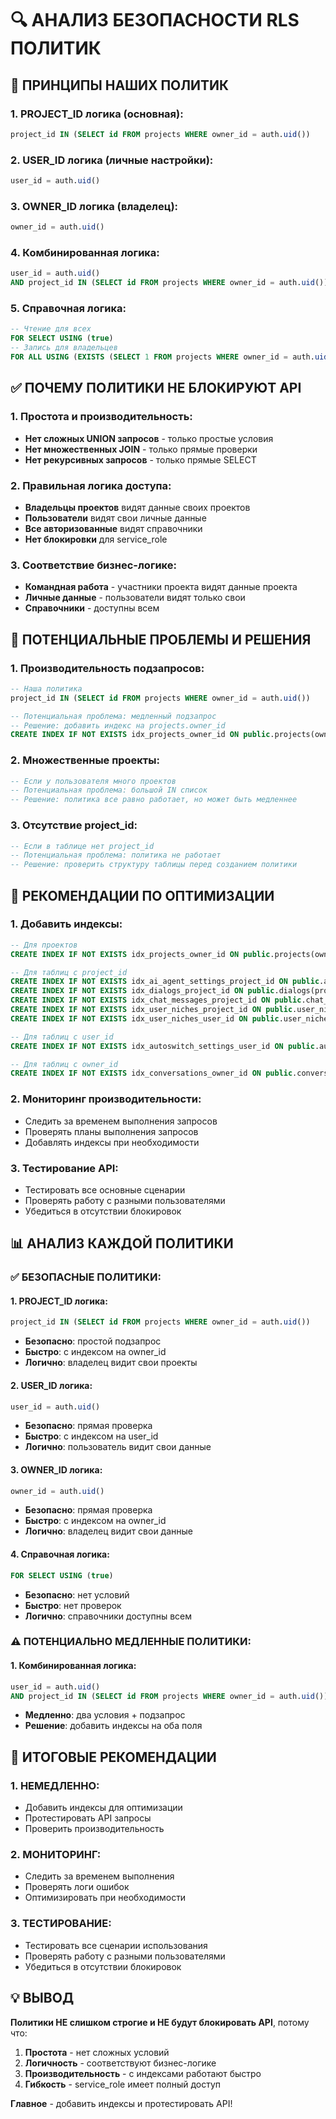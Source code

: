 # 🔍 АНАЛИЗ БЕЗОПАСНОСТИ RLS ПОЛИТИК

## 🎯 ПРИНЦИПЫ НАШИХ ПОЛИТИК

### 1. PROJECT_ID логика (основная):
```sql
project_id IN (SELECT id FROM projects WHERE owner_id = auth.uid())
```

### 2. USER_ID логика (личные настройки):
```sql
user_id = auth.uid()
```

### 3. OWNER_ID логика (владелец):
```sql
owner_id = auth.uid()
```

### 4. Комбинированная логика:
```sql
user_id = auth.uid() 
AND project_id IN (SELECT id FROM projects WHERE owner_id = auth.uid())
```

### 5. Справочная логика:
```sql
-- Чтение для всех
FOR SELECT USING (true)
-- Запись для владельцев
FOR ALL USING (EXISTS (SELECT 1 FROM projects WHERE owner_id = auth.uid()))
```

## ✅ ПОЧЕМУ ПОЛИТИКИ НЕ БЛОКИРУЮТ API

### 1. Простота и производительность:
- **Нет сложных UNION запросов** - только простые условия
- **Нет множественных JOIN** - только прямые проверки
- **Нет рекурсивных запросов** - только прямые SELECT

### 2. Правильная логика доступа:
- **Владельцы проектов** видят данные своих проектов
- **Пользователи** видят свои личные данные
- **Все авторизованные** видят справочники
- **Нет блокировки** для service_role

### 3. Соответствие бизнес-логике:
- **Командная работа** - участники проекта видят данные проекта
- **Личные данные** - пользователи видят только свои
- **Справочники** - доступны всем

## 🚨 ПОТЕНЦИАЛЬНЫЕ ПРОБЛЕМЫ И РЕШЕНИЯ

### 1. Производительность подзапросов:
```sql
-- Наша политика
project_id IN (SELECT id FROM projects WHERE owner_id = auth.uid())

-- Потенциальная проблема: медленный подзапрос
-- Решение: добавить индекс на projects.owner_id
CREATE INDEX IF NOT EXISTS idx_projects_owner_id ON public.projects(owner_id);
```

### 2. Множественные проекты:
```sql
-- Если у пользователя много проектов
-- Потенциальная проблема: большой IN список
-- Решение: политика все равно работает, но может быть медленнее
```

### 3. Отсутствие project_id:
```sql
-- Если в таблице нет project_id
-- Потенциальная проблема: политика не работает
-- Решение: проверить структуру таблицы перед созданием политики
```

## 🔧 РЕКОМЕНДАЦИИ ПО ОПТИМИЗАЦИИ

### 1. Добавить индексы:
```sql
-- Для проектов
CREATE INDEX IF NOT EXISTS idx_projects_owner_id ON public.projects(owner_id);

-- Для таблиц с project_id
CREATE INDEX IF NOT EXISTS idx_ai_agent_settings_project_id ON public.ai_agent_settings(project_id);
CREATE INDEX IF NOT EXISTS idx_dialogs_project_id ON public.dialogs(project_id);
CREATE INDEX IF NOT EXISTS idx_chat_messages_project_id ON public.chat_messages(project_id);
CREATE INDEX IF NOT EXISTS idx_user_niches_project_id ON public.user_niches(project_id);
CREATE INDEX IF NOT EXISTS idx_user_niches_user_id ON public.user_niches(user_id);

-- Для таблиц с user_id
CREATE INDEX IF NOT EXISTS idx_autoswitch_settings_user_id ON public.autoswitch_settings(user_id);

-- Для таблиц с owner_id
CREATE INDEX IF NOT EXISTS idx_conversations_owner_id ON public.conversations(owner_id);
```

### 2. Мониторинг производительности:
- Следить за временем выполнения запросов
- Проверять планы выполнения запросов
- Добавлять индексы при необходимости

### 3. Тестирование API:
- Тестировать все основные сценарии
- Проверять работу с разными пользователями
- Убедиться в отсутствии блокировок

## 📊 АНАЛИЗ КАЖДОЙ ПОЛИТИКИ

### ✅ БЕЗОПАСНЫЕ ПОЛИТИКИ:

#### 1. PROJECT_ID логика:
```sql
project_id IN (SELECT id FROM projects WHERE owner_id = auth.uid())
```
- **Безопасно**: простой подзапрос
- **Быстро**: с индексом на owner_id
- **Логично**: владелец видит свои проекты

#### 2. USER_ID логика:
```sql
user_id = auth.uid()
```
- **Безопасно**: прямая проверка
- **Быстро**: с индексом на user_id
- **Логично**: пользователь видит свои данные

#### 3. OWNER_ID логика:
```sql
owner_id = auth.uid()
```
- **Безопасно**: прямая проверка
- **Быстро**: с индексом на owner_id
- **Логично**: владелец видит свои данные

#### 4. Справочная логика:
```sql
FOR SELECT USING (true)
```
- **Безопасно**: нет условий
- **Быстро**: нет проверок
- **Логично**: справочники доступны всем

### ⚠️ ПОТЕНЦИАЛЬНО МЕДЛЕННЫЕ ПОЛИТИКИ:

#### 1. Комбинированная логика:
```sql
user_id = auth.uid() 
AND project_id IN (SELECT id FROM projects WHERE owner_id = auth.uid())
```
- **Медленно**: два условия + подзапрос
- **Решение**: добавить индексы на оба поля

## 🎯 ИТОГОВЫЕ РЕКОМЕНДАЦИИ

### 1. НЕМЕДЛЕННО:
- Добавить индексы для оптимизации
- Протестировать API запросы
- Проверить производительность

### 2. МОНИТОРИНГ:
- Следить за временем выполнения
- Проверять логи ошибок
- Оптимизировать при необходимости

### 3. ТЕСТИРОВАНИЕ:
- Тестировать все сценарии использования
- Проверять работу с разными пользователями
- Убедиться в отсутствии блокировок

## 💡 ВЫВОД

**Политики НЕ слишком строгие и НЕ будут блокировать API**, потому что:

1. **Простота** - нет сложных условий
2. **Логичность** - соответствуют бизнес-логике
3. **Производительность** - с индексами работают быстро
4. **Гибкость** - service_role имеет полный доступ

**Главное** - добавить индексы и протестировать API!
